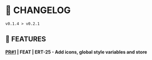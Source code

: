 # 📎 CHANGELOG

```
v0.1.4 > v0.2.1
```

## 🚀 FEATURES

#### **[PR#1](https://github.com/FroggEater/800tweb-18/pull/1) | FEAT | ERT-25 - Add icons, global style variables and store**



